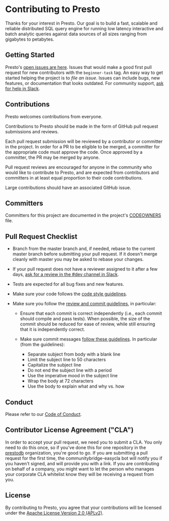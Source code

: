 # Contributing to Presto

Thanks for your interest in Presto.  Our goal is to build a fast, scalable and reliable distributed SQL query engine for running low latency interactive and batch analytic queries against data sources of all sizes ranging from gigabytes to petabytes.

## Getting Started

Presto's [open issues are here](https://github.com/prestodb/presto/issues). Issues that would make a good first pull request for new contributors with the `beginner-task` tag. An easy way to get started helping the project is to *file an issue*. Issues can include bugs, new features, or documentation that looks outdated. For community support, [ask for help in Slack](https://join.slack.com/t/prestodb/shared_invite/enQtNTQ3NjU2MTYyNDA2LTYyOTg3MzUyMWE1YTI3Njc5YjgxZjNiYTgxODAzYjI5YWMwYWE0MTZjYWFhNGMwNjczYjI3N2JhM2ExMGJlMWM).

## Contributions

Presto welcomes contributions from everyone.

Contributions to Presto should be made in the form of GitHub pull request submissions and reviews. 

Each pull request submission will be reviewed by a contributor or committer in the project.  In order for a PR to be eligible to be merged, a committer for the appropriate code must approve the code. Once approved by a committer, the PR may be merged by anyone. 

Pull request reviews are encouraged for anyone in the community who would like to contribute to Presto, and are
expected from contributors and committers in at least equal proportion to their code contributions.

Large contributions should have an associated GitHub issue.

## Committers

Committers for this project are documented in the project's [CODEOWNERS](CODEOWNERS) file.

## Pull Request Checklist

- Branch from the master branch and, if needed, rebase to the current master
  branch before submitting your pull request. If it doesn't merge cleanly with
  master you may be asked to rebase your changes.

- If your pull request does not have a reviewer
  assigned to it after a few days, [ask for a review in the #dev channel in Slack](https://join.slack.com/t/prestodb/shared_invite/enQtNTQ3NjU2MTYyNDA2LTYyOTg3MzUyMWE1YTI3Njc5YjgxZjNiYTgxODAzYjI5YWMwYWE0MTZjYWFhNGMwNjczYjI3N2JhM2ExMGJlMWM).

- Tests are expected for all bug fixes and new features.

- Make sure your code follows the [code style guidelines](https://github.com/prestodb/presto#code-style).

- Make sure you follow the [review and commit guidelines](https://github.com/prestodb/presto/wiki/Review-and-Commit-guidelines), in particular:

    - Ensure that each commit is correct independently (i.e., each commit should compile and pass tests).
      When possible, the size of the commit should be reduced for ease of review, while still ensuring
      that it is independently correct.

    - Make sure commit messages [follow these guidelines](https://chris.beams.io/posts/git-commit/).  In particular (from the guidelines):

        * Separate subject from body with a blank line
        * Limit the subject line to 50 characters
        * Capitalize the subject line
        * Do not end the subject line with a period
        * Use the imperative mood in the subject line
        * Wrap the body at 72 characters
        * Use the body to explain what and why vs. how

## Conduct

Please refer to our [Code of Conduct](https://github.com/prestodb/tsc/blob/master/CODE_OF_CONDUCT.md).

## Contributor License Agreement ("CLA")

In order to accept your pull request, we need you to submit a CLA. You only need to do this once, so if you've done this for one repository in the [prestodb](https://github.com/prestodb) organization, you're good to go. If you are submitting a pull request for the first time, the communitybridge-easycla bot will notify you if you haven't signed, and will provide you with a link.  If you are contributing on behalf of a company, you might want to let the person who manages your corporate CLA whitelist know they will be receiving a request from you.

## License

By contributing to Presto, you agree that your contributions will be licensed under the [Apache License Version 2.0 (APLv2)](LICENSE).
